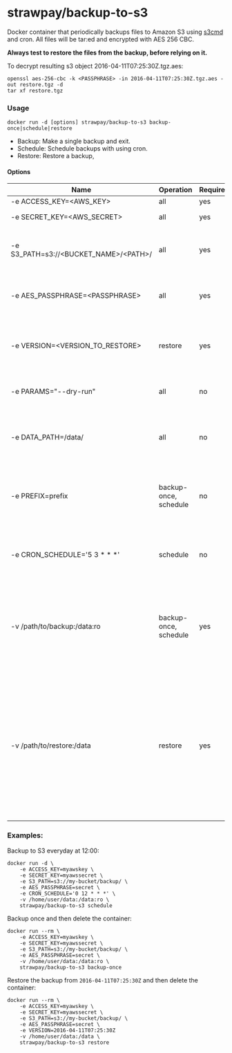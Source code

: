 strawpay/backup-to-s3
======================

Docker container that periodically backups files to Amazon S3 using [s3cmd](http://s3tools.org/s3cmd) and cron.
All files will be tar:ed and encrypted with AES 256 CBC.

**Always test to restore the files from the backup, before relying on it.**


To decrypt resulting s3 object 2016-04-11T07:25:30Z.tgz.aes:
 
    openssl aes-256-cbc -k <PASSPHRASE> -in 2016-04-11T07:25:30Z.tgz.aes -out restore.tgz -d
    tar xf restore.tgz

### Usage

    docker run -d [options] strawpay/backup-to-s3 backup-once|schedule|restore

* Backup: Make a single backup and exit.
* Schedule: Schedule backups with using cron. 
* Restore: Restore a backup, 

#### Options

| Name                                                | Operation        | Required | Description |
| -------------------------------------------------  | ----------------- | --------- | --------------------------- |
| -e ACCESS_KEY=&lt;AWS_KEY&gt;                      | all                   | yes |  Your AWS key  |
| -e SECRET_KEY=&lt;AWS_SECRET&gt;                   | all                   | yes | Your AWS secret |
| -e S3_PATH=s3://&lt;BUCKET_NAME&gt;/&lt;PATH&gt;/  | all                    | yes | S3 Bucket name and path. Should end with trailing slash. | 
| -e AES_PASSPHRASE=&lt;PASSPHRASE&gt;               | all                   | yes | Passphrase to generate AES-256-CBC encryption keys with. 
| -e VERSION=&lt;VERSION_TO_RESTORE&gt;             | restore                | yes | The version to restore, must be the full s3 object name without the `tgz.aes` suffix. | 
| -e PARAMS="--dry-run"                              | all                   | no  | Parameters to pass to the s3 command. [(full list here)](http://s3tools.org/usage) | 
| -e DATA_PATH=/data/                                | all                   | no  | Container's data folder. Default is `/data/`. Should end with trailing slash. | 
| -e PREFIX=prefix                                   | backup-once, schedule | no  | Prefix to encrypted tgz file name. The basename is a date stamp with a tgz.aes suffix | 
| -e CRON_SCHEDULE='5 3 \* \* \*'                    | schedule              | no  | Specifies when cron job runs, see [format](http://en.wikipedia.org/wiki/Cron). Default is 5 3 \* \* \*, runs every night at 03:05 |
| -v /path/to/backup:/data:ro                        | backup-once, schedule | yes | Mount target local folder to container's data folder. Content of this folder will be tar:ed, encrypted and uploaded to the S3 bucket. | 
| -v /path/to/restore:/data                          | restore               | yes | Mount target local folder to container's data folder. The restored files from the S3 bucket will overwrite all files in the /path/to/restore folder. Note that the folder will not be emptied first, leaving any no overwritten files as is. |


### Examples:
 
Backup to S3 everyday at 12:00:

    docker run -d \
    	-e ACCESS_KEY=myawskey \
    	-e SECRET_KEY=myawssecret \
     	-e S3_PATH=s3://my-bucket/backup/ \
    	-e AES_PASSPHRASE=secret \
    	-e CRON_SCHEDULE='0 12 * * *' \
    	-v /home/user/data:/data:ro \
    	strawpay/backup-to-s3 schedule

Backup once and then delete the container:

    docker run --rm \
    	-e ACCESS_KEY=myawskey \
    	-e SECRET_KEY=myawssecret \
    	-e S3_PATH=s3://my-bucket/backup/ \
    	-e AES_PASSPHRASE=secret \
    	-v /home/user/data:/data:ro \
    	strawpay/backup-to-s3 backup-once

Restore the backup from `2016-04-11T07:25:30Z` and then delete the container:

    docker run --rm \
    	-e ACCESS_KEY=myawskey \
    	-e SECRET_KEY=myawssecret \
     	-e S3_PATH=s3://my-bucket/backup/ \
      	-e AES_PASSPHRASE=secret \
     	-e VERSION=2016-04-11T07:25:30Z
    	-v /home/user/data:/data \
    	strawpay/backup-to-s3 restore
        
        
